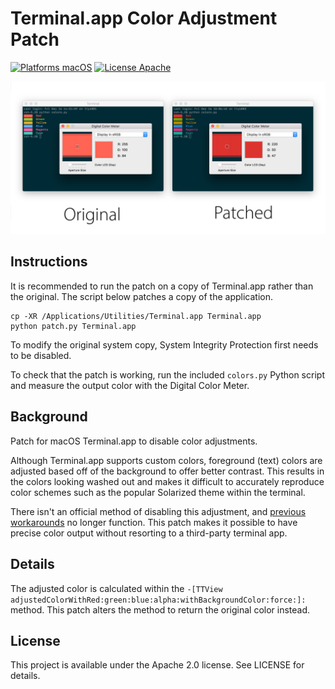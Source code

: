 Terminal.app Color Adjustment Patch
===================================

[![Platforms macOS](https://img.shields.io/badge/Platforms-macOS-lightgray.svg?style=flat)](http://www.apple.com/macos)
[![License Apache](https://img.shields.io/badge/License-APACHE2-blue.svg?style=flat)](https://www.apache.org/licenses/LICENSE-2.0.html)

![ScreenShot](screenshot.png)

Instructions
------------
It is recommended to run the patch on a copy of Terminal.app rather than the original. The script below patches a copy of the application.

    cp -XR /Applications/Utilities/Terminal.app Terminal.app
    python patch.py Terminal.app

To modify the original system copy, System Integrity Protection first needs to be disabled.

To check that the patch is working, run the included `colors.py` Python script and measure the output color with the Digital Color Meter.

Background
----------
Patch for macOS Terminal.app to disable color adjustments.

Although Terminal.app supports custom colors, foreground (text) colors are adjusted based off of the background to offer better contrast. This results in the colors looking washed out and makes it difficult to accurately reproduce color schemes such as the popular Solarized theme within the terminal.

There isn't an official method of disabling this adjustment, and [previous workarounds](http://apple.stackexchange.com/questions/29487/is-it-possible-to-disable-terminals-automatic-tweaking-of-colors-in-lion) no longer function. This patch makes it possible to have precise color output without resorting to a third-party terminal app.

Details
-------
The adjusted color is calculated within the `-[TTView adjustedColorWithRed:green:blue:alpha:withBackgroundColor:force:]:` method. This patch alters the method to return the original color instead.

License
-------
This project is available under the Apache 2.0 license. See LICENSE for details.
